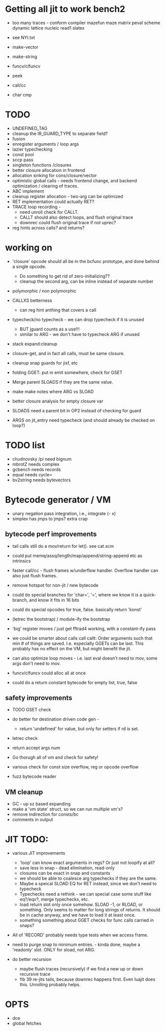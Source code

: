 # Getting all jit to work bench2

* too many traces - conform compiler mazefun maze matrix peval scheme dynamic lattice nucleic read1 slatex
* see NYI.txt

* make-vector
* make-string
* funcv/clfuncv
* peek
* call/cc
* char cmp

# TODO

* UNDEFINED_TAG
* cleanup the IR_GUARD_TYPE to separate field?
* fusion
* enregister arguments / loop args
* lazier typechecking
* const pool
* sccp pass
* singleton functions /closures
* better closure allocation in frontend
* allocation sinking for cons/closure/vector
* optimistic global calls - needs frontend change, 
  and backend optimization / clearing of traces.
* ABC implement
* cleanup register allocation - two-arg can be optimized
* RET implementation could actually RET?
* TRACE loop recording - 
  * need unroll check for CALLT.  
  * CALLT should also detect loops, and flush original trace
  * downrec could flush original trace if not uprec?
* reg hints across calls? and returns?

# working on

* 'closure' opcode should all be in the bcfunc prototype, and done behind a single opcode.
  * Do something to get rid of zero-initializing??
  * cleanup the second arg, can be inline instead of separate number
* polymorphic / non polymorphic
* CALLXS betterness
  * can reg hint anthing that covers a call

* typecheck/no typecheck - we can drop typecheck if it is unused
  * BUT jguard counts as a use!!!
  * similar to ARG - we don't have to typecheck ARG if unused
* stack expand:cleanup

* closure-get, and in fact all calls, must be same closure.
* cleanup snap guards for jisf, etc
* folding GGET: put in emit somewhere, check for GSET
* Merge parent SLOADS if they are the same value.
* make make notes where ARG vs SLOAD
* better closure analysis for empty closure var
* SLOADS need a parent bit in OP2 instead of checking for guard
* ARGS on jit_entry need typecheck (and should already be checked on loop?)

# TODO list

* chudnovsky /pi need bignum
* mbrotZ needs complex
* gcbench needs records
* equal needs cycle=
* bv2string needs bytevectors

# Bytecode generator / VM

* unary negation pass integration, i.e., integrate (- x)
* simplex has jmps to jmps? extra crap

## bytecode perf improvements 

* tail calls still do a mov/return for let().  see cat.scm

* could put memq/assq/length/map/append/string-append etc as intrinsics
* faster call/cc - flush frames w/underflow handler.  Overflow handler can also just flush frames.

* remove hotspot for non-jit / new bytecode
* could do special branches for 'char=', '=', where we know it is a quick-branch, and know it fits in 16 bits
* could do special opcodes for true, false.  basically return 'konst'

* (letrec the bootstrap) / module-ify the bootstrap
* 'big' register moves / just get fftrad4 working, with a constant-ify pass
* we could be smarter about calls call callt: Order arguments such that min # of things are saved.  I.e. especially GGETs can be last.
 This probably has no effect on the VM, but might benefit the jit.
* can also optimize loop moves - i.e. last eval doesn't need to mov, some args don't need to mov.
* funcv/clfuncv could alloc all at once
* could do a return constant bytecode for empty list, true, false

## safety improvements
* TODO GSET check
* do better for destination driven code gen - 
   * return 'undefined' for value, but only for setters if rd is set.
* letrec check
* return accept args num 

* Go thorugh all of vm and check for safety!
* various check for const size overflow, reg or opcode overflow
* fuzz bytecode reader

## VM cleanup
* GC - up sz based expanding
* make a 'vm state' struct, so we can run multiple vm's?
* remove indirection for consts/bc
* comments in output

# JIT TODO:

* various JIT improvements
  * 'loop' can know exact arguments in regs?  Or just not loopify at all?
  * save less in snap - dead elimination, read-only
  * closures can be exact in snap and constants
  * we should be able to coalesce arg typechecks if they are the same.
  * Maybe a speical SLOAD EQ for RET instead, since we don't need to typecheck
  * Typechecks need a rethink - we can special case some stuff like eq?/eqv?, merge typechecks, etc.
  * load return slot only once somehow.  SLOAD -1, or RLOAD, or something.
      Only seems to matter for long strings of returns.  It should be in cache anyway, and we have to load
	  it at least once.
  * something something about GGET checks for func calls carried in snaps?

* All of 'RECORD' probably needs type tests when we access frame.

* need to purge snap to minimum entries. - kinda done, maybe a 'readonly' slot.  ONLY for sload, not ARG.

* do better recursion 
  * maybe flush traces (recursively) if we find a new up or down recursive trace
  * fib 39 re-jits tails, because downrec happens first.  Even luajit does this.  Unrolling probably helps.

# OPTS

* dce
* global fetches
